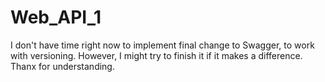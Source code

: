 # Web_API_1


I don't have time right now to implement final change to Swagger, to work with versioning. However, I might try to finish it if it makes a difference. Thanx for understanding.
